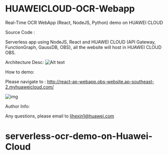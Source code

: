 # HUAWEICLOUD-OCR-Webapp

Real-Time OCR WebApp (React, NodeJS, Python) demo on HUAWEI CLOUD

Source Code :


Serverless app using NodeJS, React and HUAWEI CLOUD (API Gateway, FunctionGraph, GaussDB, OBS), all the website will host in HUAWEI CLOUD OBS. 

Architecture Desc:
![Alt text](https://github.com/hexlicn/HUAWEICLOUD-OCR-Webapp/blob/master/images/arch.png)

How to demo:

Please navigate to : http://react-ap-webapp.obs-website.ap-southeast-2.myhuaweicloud.com/

![img](https://github.com/hexlicn/HUAWEICLOUD-OCR-Webapp/blob/master/images/react-app-ocr.gif)


Author Info:

Any questions, please email to lihexin1@huawei.com
# serverless-ocr-demo-on-Huawei-Cloud

